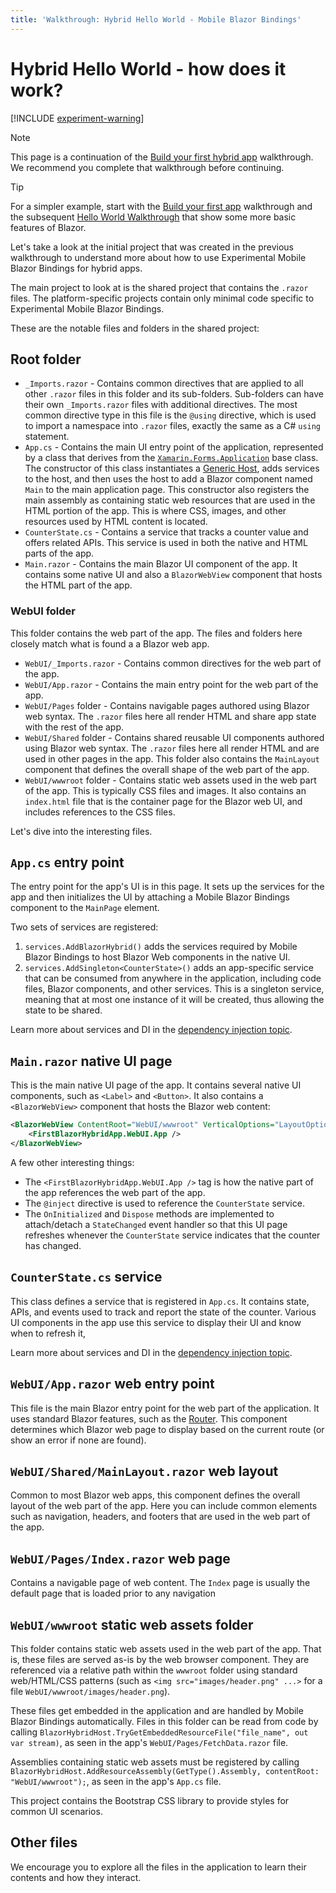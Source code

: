 ```yaml
---
title: 'Walkthrough: Hybrid Hello World - Mobile Blazor Bindings'
---
```


# Hybrid Hello World - how does it work?

[!INCLUDE [experiment-warning](../includes/experiment-warning.md)]

> [!NOTE]
> This page is a continuation of the [Build your first hybrid app](build-first-hybrid-app.md) walkthrough. We recommend you complete that walkthrough before continuing.

> [!TIP]
> For a simpler example, start with the [Build your first app](build-first-app.md) walkthrough and the subsequent [Hello World Walkthrough](hello-world.md) that show some more basic features of Blazor.

Let's take a look at the initial project that was created in the previous walkthrough to understand more about how to use Experimental Mobile Blazor Bindings for hybrid apps.

The main project to look at is the shared project that contains the `.razor` files. The platform-specific projects contain only minimal code specific to Experimental Mobile Blazor Bindings.

These are the notable files and folders in the shared project:

## Root folder

* `_Imports.razor` - Contains common directives that are applied to all other `.razor` files in this folder and its sub-folders. Sub-folders can have their own `_Imports.razor` files with additional directives. The most common directive type in this file is the `@using` directive, which is used to import a namespace into `.razor` files, exactly the same as a C# `using` statement.
* `App.cs` - Contains the main UI entry point of the application, represented by a class that derives from the [`Xamarin.Forms.Application`](https://docs.microsoft.com/dotnet/api/xamarin.forms.application) base class. The constructor of this class instantiates a [Generic Host](https://docs.microsoft.com/aspnet/core/fundamentals/host/generic-host), adds services to the host, and then uses the host to add a Blazor component named `Main` to the main application page. This constructor also registers the main assembly as containing static web resources that are used in the HTML portion of the app. This is where CSS, images, and other resources used by HTML content is located.
* `CounterState.cs` - Contains a service that tracks a counter value and offers related APIs. This service is used in both the native and HTML parts of the app.
* `Main.razor` - Contains the main Blazor UI component of the app. It contains some native UI and also a `BlazorWebView` component that hosts the HTML part of the app.

### WebUI folder

This folder contains the web part of the app. The files and folders here closely match what is found a a Blazor web app.

* `WebUI/_Imports.razor` - Contains common directives for the web part of the app.
* `WebUI/App.razor` - Contains the main entry point for the web part of the app.
* `WebUI/Pages` folder - Contains navigable pages authored using Blazor web syntax. The `.razor` files here all render HTML and share app state with the rest of the app.
* `WebUI/Shared` folder - Contains shared reusable UI components authored using Blazor web syntax. The `.razor` files here all render HTML and are used in other pages in the app. This folder also contains the `MainLayout` component that defines the overall shape of the web part of the app.
* `WebUI/wwwroot` folder - Contains static web assets used in the web part of the app. This is typically CSS files and images. It also contains an `index.html` file that is the container page for the Blazor web UI, and includes references to the CSS files.

Let's dive into the interesting files.

## `App.cs` entry point

The entry point for the app's UI is in this page. It sets up the services for the app and then initializes the UI by attaching a Mobile Blazor Bindings component to the `MainPage` element.

Two sets of services are registered:

1. `services.AddBlazorHybrid()` adds the services required by Mobile Blazor Bindings to host Blazor Web components in the native UI.
1. `services.AddSingleton<CounterState>()` adds an app-specific service that can be consumed from anywhere in the application, including code files, Blazor components, and other services. This is a singleton service, meaning that at most one instance of it will be created, thus allowing the state to be shared.

Learn more about services and DI in the [dependency injection topic](../advanced/dependency-injection.md).

## `Main.razor` native UI page

This is the main native UI page of the app. It contains several native UI components, such as `<Label>` and `<Button>`. It also contains a `<BlazorWebView>` component that hosts the Blazor web content:

```xml
<BlazorWebView ContentRoot="WebUI/wwwroot" VerticalOptions="LayoutOptions.FillAndExpand">
    <FirstBlazorHybridApp.WebUI.App />
</BlazorWebView>
```

A few other interesting things:

* The `<FirstBlazorHybridApp.WebUI.App />` tag is how the native part of the app references the web part of the app.
* The `@inject` directive is used to reference the `CounterState` service.
* The `OnInitialized` and `Dispose` methods are implemented to attach/detach a `StateChanged` event handler so that this UI page refreshes whenever the `CounterState` service indicates that the counter has changed.

## `CounterState.cs` service

This class defines a service that is registered in `App.cs`. It contains state, APIs, and events used to track and report the state of the counter. Various UI components in the app use this service to display their UI and know when to refresh it,

Learn more about services and DI in the [dependency injection topic](../advanced/dependency-injection.md).

## `WebUI/App.razor` web entry point

This file is the main Blazor entry point for the web part of the application. It uses standard Blazor features, such as the [Router](https://docs.microsoft.com/aspnet/core/blazor/fundamentals/routing). This component determines which Blazor web page to display based on the current route (or show an error if none are found).

## `WebUI/Shared/MainLayout.razor` web layout

Common to most Blazor web apps, this component defines the overall layout of the web part of the app. Here you can include common elements such as navigation, headers, and footers that are used in the web part of the app.

## `WebUI/Pages/Index.razor` web page

Contains a navigable page of web content. The `Index` page is usually the default page that is loaded prior to any navigation

## `WebUI/wwwroot` static web assets folder

This folder contains static web assets used in the web part of the app. That is, these files are served as-is by the web browser component. They are referenced via a relative path within the `wwwroot` folder using standard web/HTML/CSS patterns (such as `<img src="images/header.png" ...>` for a file `WebUI/wwwroot/images/header.png`).

These files get embedded in the application and are handled by Mobile Blazor Bindings automatically. Files in this folder can be read from code by calling `BlazorHybridHost.TryGetEmbeddedResourceFile("file_name", out var stream)`, as seen in the app's `WebUI/Pages/FetchData.razor` file.

Assemblies containing static web assets must be registered by calling `BlazorHybridHost.AddResourceAssembly(GetType().Assembly, contentRoot: "WebUI/wwwroot");`, as seen in the app's `App.cs` file.

This project contains the Bootstrap CSS library to provide styles for common UI scenarios.

## Other files

We encourage you to explore all the files in the application to learn their contents and how they interact.
